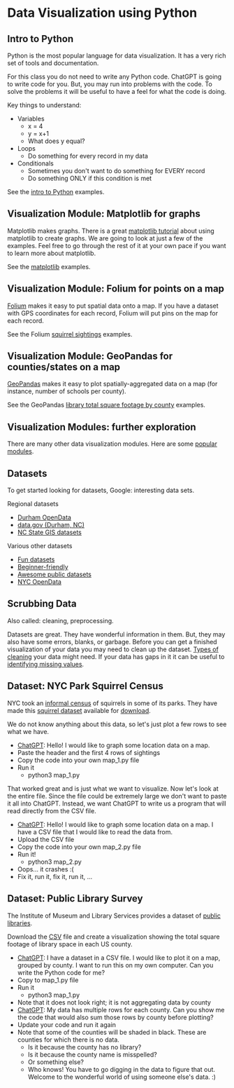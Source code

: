 # Data Visualization using Python

## Intro to Python

Python is the most popular language for data visualization. It has a very rich set of tools and documentation.

For this class you do not need to write any Python code. ChatGPT is going to write code for you. But, you may run into problems with the code. To solve the problems it will be useful to have a feel for what the code is doing.

Key things to understand:
* Variables
  * x = 4
  * y = x+1
  * What does y equal?
* Loops
  * Do something for every record in my data
* Conditionals
  * Sometimes you don't want to do something for EVERY record
  * Do something ONLY if this condition is met

See the [intro to Python](./intro/) examples.

## Visualization Module: Matplotlib for graphs

Matplotlib makes graphs. There is a great [matplotlib tutorial](https://thepythoncodingbook.com/basics-of-data-visualisation-in-python-using-matplotlib/) about using matplotlib to create graphs. We are going to look at just a few of the examples. Feel free to go through the rest of it at your own pace if you want to learn more about matplotlib.

See the [matplotlib](./matplotlib/) examples.

## Visualization Module: Folium for points on a map

[Folium](https://python-visualization.github.io/folium/latest/#) makes it easy to put spatial data onto a map. If you have a dataset with GPS coordinates for each record, Folium will put pins on the map for each record.

See the Folium [squirrel sightings](./squirrels/) examples.

## Visualization Module: GeoPandas for counties/states on a map

[GeoPandas](https://geopandas.org/en/stable/) makes it easy to plot spatially-aggregated data on a map (for instance, number of schools per county).

See the GeoPandas [library total square footage by county](./publicLibraries/) examples.

## Visualization Modules: further exploration

There are many other data visualization modules. Here are some [popular modules](https://mode.com/blog/python-data-visualization-libraries).

## Datasets

To get started looking for datasets, Google: interesting data sets.

Regional datasets
* [Durham OpenData](https://live-durhamnc.opendata.arcgis.com/)
* [data.gov (Durham, NC)](https://catalog.data.gov/dataset/?tags=durham&page=1)
* [NC State GIS datasets](https://www.lib.ncsu.edu/gis/datalist)

Various other datasets
* [Fun datasets](https://www.springboard.com/blog/data-science/15-fun-datasets-to-analyze/)
* [Beginner-friendly](https://www.kaggle.com/code/rtatman/fun-beginner-friendly-datasets)
* [Awesome public datasets](https://github.com/awesomedata/awesome-public-datasets)
* [NYC OpenData](https://opendata.cityofnewyork.us/)

## Scrubbing Data

Also called: cleaning, preprocessing.

Datasets are great. They have wonderful information in them. But, they may also have some errors, blanks, or garbage. Before you can get a finished visualization of your data you may need to clean up the dataset. [Types of cleaning](https://www.tableau.com/learn/articles/what-is-data-cleaning) your data might need. If your data has gaps in it it can be useful to [identifying missing values](https://github.com/ResidentMario/missingno).

## Dataset: NYC Park Squirrel Census

NYC took an [informal census](https://www.thesquirrelcensus.com/) of squirrels in some of its parks. They have made this [squirrel dataset](https://www.dropbox.com/s/b97hxtsthbidl34/squirrel-data.csv?dl=0) available for [download](https://www.dropbox.com/scl/fi/is2yaa5gz1of32xo1xwvd/squirrel-data.csv?rlkey=sao5wj2tqd98nzs6rsi5k7ot6&e=1&dl=1).

We do not know anything about this data, so let's just plot a few rows to see what we have.
* [ChatGPT](https://chatgpt.com/): Hello! I would like to graph some location data on a map.
* Paste the header and the first 4 rows of sightings
* Copy the code into your own map_1.py file
* Run it
  * python3 map_1.py

That worked great and is just what we want to visualize. Now let's look at the entire file. Since the file could be extremely large we don't want to paste it all into ChatGPT. Instead, we want ChatGPT to write us a program that will read directly from the CSV file.
* [ChatGPT](https://chatgpt.com/): Hello! I would like to graph some location data on a map. I have a CSV file that I would like to read the data from.
* Upload the CSV file
* Copy the code into your own map_2.py file
* Run it!
  * python3 map_2.py
* Oops... it crashes :(
* Fix it, run it, fix it, run it, ...

## Dataset: Public Library Survey

The Institute of Museum and Library Services provides a dataset of [public libraries](https://www.imls.gov/research-evaluation/data-collection/public-libraries-survey).

Download the [CSV](https://www.imls.gov/sites/default/files/2024-06/pls_fy2022_csv.zip) file and create a visualization showing the total square footage of library space in each US county.
* [ChatGPT](https://chatgpt.com/): I have a dataset in a CSV file. I would like to plot it on a map, grouped by county. I want to run this on my own computer. Can you write the Python code for me?
* Copy to map_1.py file
* Run it
  * python3 map_1.py
* Note that it does not look right; it is not aggregating data by county
* [ChatGPT](https://chatgpt.com/): My data has multiple rows for each county. Can you show me the code that would also sum those rows by county before plotting?
* Update your code and run it again
* Note that some of the counties will be shaded in black. These are counties for which there is no data.
  * Is it because the county has no library?
  * Is it because the county name is misspelled?
  * Or something else?
  * Who knows! You have to go digging in the data to figure that out. Welcome to the wonderful world of using someone else's data. :)
